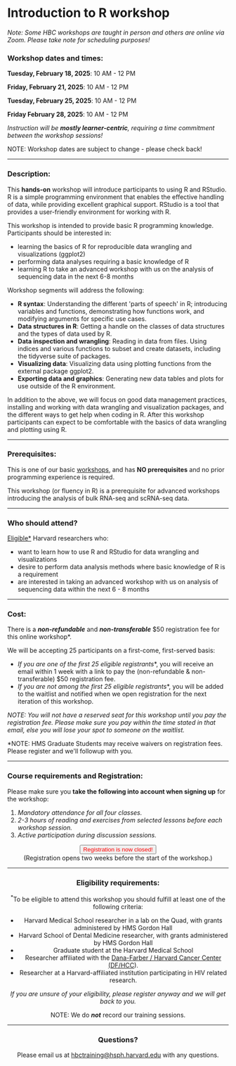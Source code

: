 # Introduction to R workshop

*Note: Some HBC workshops are taught in person and others are online via Zoom. Please take note for scheduling purposes!*

### **Workshop dates and times:**

**Tuesday, February 18, 2025**: 10 AM - 12 PM

**Friday, February 21, 2025**: 10 AM - 12 PM

**Tuesday, February 25, 2025**: 10 AM - 12 PM

**Friday February 28, 2025**: 10 AM - 12 PM

_Instruction will be **mostly learner-centric**, requiring a time commitment between the workshop sessions!_
<!-- This content will not appear in the rendered Markdown --> 
NOTE: Workshop dates are subject to change - please check back!

---

### **Description:**
This **hands-on** workshop will introduce participants to using R and RStudio. R is a simple programming environment that enables the effective handling of data, while providing excellent graphical support. RStudio is a tool that provides a user-friendly environment for working with R.

This workshop is intended to provide basic R programming knowledge. Participants should be interested in:

- learning the basics of R for reproducible data wrangling and visualizations (ggplot2)
- performing data analyses requiring a basic knowledge of R
- learning R to take an advanced workshop with us on the analysis of sequencing data in the next 6-8 months


Workshop segments will address the following:

- **R syntax**: Understanding the different 'parts of speech' in R; introducing variables and functions, demonstrating how functions work, and modifying arguments for specific use cases.
- **Data structures in R**: Getting a handle on the classes of data structures and the types of data used by R.
- **Data inspection and wrangling**: Reading in data from files. Using indices and various functions to subset and create datasets, including the tidyverse suite of packages.
- **Visualizing data**: Visualizing data using plotting functions from the external package ggplot2.
- **Exporting data and graphics**: Generating new data tables and plots for use outside of the R environment.


In addition to the above, we will focus on good data management practices, installing and working with data wrangling and visualization packages, and the different ways to get help when coding in R. After this workshop participants can expect to be comfortable with the basics of data wrangling and plotting using R. 

---

### **Prerequisites:**

This is one of our basic [workshops](https://hbctraining.github.io/main/), and has **NO prerequisites** and no prior programming experience is required. 

This workshop (or fluency in R) is a prerequisite for advanced workshops introducing the analysis of bulk RNA-seq and scRNA-seq data.

---

### **Who should attend?**

[Eligible*](#eligibility-requirements) Harvard researchers who: 

- want to learn how to use R and RStudio for data wrangling and visualizations
- desire to perform data analysis methods where basic knowledge of R is a requirement
- are interested in taking an advanced workshop with us on analysis of sequencing data within the next 6 - 8 months

---

### **Cost:**

There is a ***non-refundable*** and ***non-transferable*** $50 registration fee for this online workshop*.

We will be accepting 25 participants on a first-come, first-served basis:

- **If you are one of the first 25 eligible* registrants**, you will receive an email within 1 week with a link to pay the (non-refundable & non-transferable) $50 registration fee. 
- **If you are not among the first 25 eligible* registrants**, you will be added to the waitlist and notified when we open registration for the next iteration of this workshop.

*NOTE: You will not have a reserved seat for this workshop until you pay the registration fee. Please make sure you pay within the time stated in that email, else you will lose your spot to someone on the waitlist.*

*NOTE: HMS Graduate Students may receive waivers on registration fees. Please register and we'll followup with you.

---

### **Course requirements and Registration:**

Please make sure you **take the following into account when signing up** for the workshop:
 
1. _Mandatory attendance for all four classes._
2. _2-3 hours of reading and exercises from selected lessons before each workshop session._
3. _Active participation during discussion sessions._

<div style="text-align:center">
	 <a><button name="button" style = "color: red" >Registration is now closed!</button></a>
</div>

<div style="text-align:center">
	 (Registration opens two weeks before the start of the workshop.)

<!-- This content will not appear in the rendered Markdown -->

<!--   
</div>  

<div style="text-align:center">
	 <a><button name="button" style = "color: blue" onclick="location.href='https://harvard.az1.qualtrics.com/jfe/form/SV_dos7dpP9615SvP0'">Click here to Register!</button></a>
</div>

<div style="text-align:center">
	 (Please check the eligibility requirements below prior to registering)
</div>
-->

---

### **Eligibility requirements:**

<sup>*</sup>To be eligible to attend this workshop you should fulfill at least one of the following criteria:

- Harvard Medical School researcher in a lab on the Quad, with grants administered by HMS Gordon Hall
- Harvard School of Dental Medicine researcher, with grants administered by HMS Gordon Hall
- Graduate student at the Harvard Medical School
- Researcher affiliated with the [Dana-Farber / Harvard Cancer Center (DF/HCC](https://www.dfhcc.harvard.edu)).
- Researcher at a Harvard-affiliated institution participating in HIV related research.

*If you are unsure of your eligibility, please register anyway and we will get back to you.*


NOTE: We do ***not*** record our training sessions. 

---

### **Questions?**

Please email us at hbctraining@hsph.harvard.edu with any questions.
